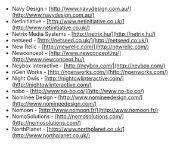  * Navy Design - [http://www.navydesign.com.au/](http://www.navydesign.com.au/)
 * NetInitiative - [http://www.netinitiative.co.uk/](http://www.netinitiative.co.uk/)
 * Netrix Media Systems - [http://netrix.hu/](http://netrix.hu/)
 * netseed - [http://netseed.co.uk/](http://netseed.co.uk/)
 * New Relic - [http://newrelic.com/](http://newrelic.com/)
 * Newconcept - [http://www.newconcept.hu/](http://www.newconcept.hu/)
 * Neybox Interactive - [http://neybox.com/](http://neybox.com/)
 * nGen Works - [http://ngenworks.com/](http://ngenworks.com/)
 * Night Owls - [http://nightowlinteractive.com/](http://nightowlinteractive.com/)
 * nobo - [http://www.no-bo.co/](http://www.no-bo.co/)
 * Nominee Design - [http://www.nomineedesign.com/](http://www.nomineedesign.com/)
 * Nomoon - [http://www.nomoon.fr/](http://www.nomoon.fr/)
 * NomoSolutions - [http://nomosolutions.com/](http://nomosolutions.com/)
 * NorthPlanet - [http://www.northplanet.co.uk/](http://www.northplanet.co.uk/)